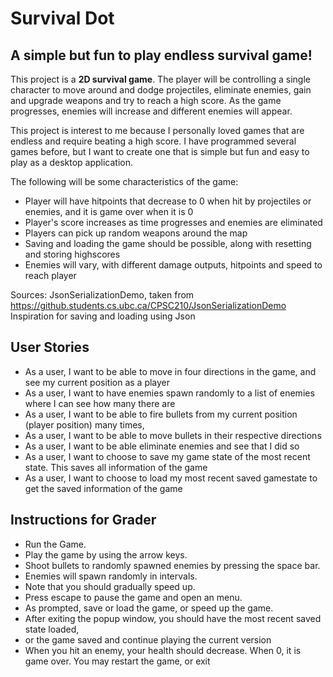 
# Survival Dot

## A simple but fun to play endless survival game!

This project is a **2D survival game**. The player will be controlling a single character to move around and dodge
projectiles, eliminate enemies, gain and upgrade weapons and try to reach a high score. As the game progresses, enemies
will increase and different enemies will appear.

This project is interest to me because I personally loved games that are endless and require beating a high score. 
I have programmed several games before, but I want to create one that is simple but fun and easy to play as a desktop 
application.

The following will be some characteristics of the game:
- Player will have hitpoints that decrease to 0 when hit by projectiles or enemies, and it is game over when it is 0
- Player's score increases as time progresses and enemies are eliminated
- Players can pick up random weapons around the map
- Saving and loading the game should be possible, along with resetting and storing highscores
- Enemies will vary, with different damage outputs, hitpoints and speed to reach player

Sources:
JsonSerializationDemo, taken from https://github.students.cs.ubc.ca/CPSC210/JsonSerializationDemo
Inspiration for saving and loading using Json

## User Stories
- As a user, I want to be able to move in four directions in the game, and see my current position as a player
- As a user, I want to have enemies spawn randomly to a list of enemies where I can see how many there are
- As a user, I want to be able to fire bullets from my current position (player position) many times,
- As a user, I want to be able to move bullets in their respective directions 
- As a user, I want to be able eliminate enemies and see that I did so
- As a user, I want to choose to save my game state of the most recent state. This saves all information of the game 
- As a user, I want to choose to load my most recent saved gamestate to get the saved information of the game


## Instructions for Grader
- Run the Game.
- Play the game by using the arrow keys.
- Shoot bullets to randomly spawned enemies by pressing the space bar.
- Enemies will spawn randomly in intervals.
- Note that you should gradually speed up.
- Press escape to pause the game and open an menu.
- As prompted, save or load the game, or speed up the game.
- After exiting the popup window, you should have the most recent saved state loaded, 
- or the game saved and continue playing the current version
- When you hit an enemy, your health should decrease. When 0, it is game over. You may restart the game, or exit

